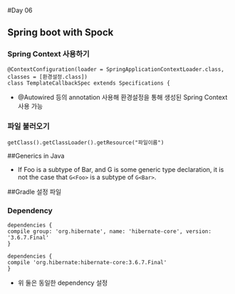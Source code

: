 #Day 06
## Spring boot with Spock
### Spring Context 사용하기
```
@ContextConfiguration(loader = SpringApplicationContextLoader.class, classes = [환경설정.class])
class TemplateCallbackSpec extends Specifications {
```
- @Autowired 등의 annotation 사용해 환경설정을 통해 생성된 Spring Context 사용 가능
### 파일 불러오기
```
getClass().getClassLoader().getResource("파일이름")
```
##Generics in Java
- If Foo is a subtype of Bar, and G is some generic type declaration, it is not the case that `G<Foo>` is a subtype of `G<Bar>`.

##Gradle 설정 파일
### Dependency
```
dependencies {
compile group: 'org.hibernate', name: 'hibernate-core', version: '3.6.7.Final'
}
```
```
dependencies {
compile 'org.hibernate:hibernate-core:3.6.7.Final'
}
```
- 위 둘은 동일한 dependency 설정
